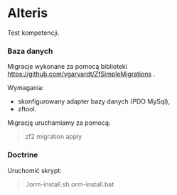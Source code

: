 Alteris
=======================

Test kompetencji.

### Baza danych

Migracje wykonane za pomocą biblioteki https://github.com/vgarvardt/ZfSimpleMigrations .

Wymagania:
* skonfigurowany adapter bazy danych (PDO MySql),
* zftool.

Migrację uruchamiamy za pomocą:
> zf2 migration apply

### Doctrine

Uruchomić skrypt:
> ./orm-install.sh
> orm-install.bat

